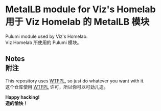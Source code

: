 # MetalLB module for Viz's Homelab<br>用于 Viz Homelab 的 MetalLB 模块

Pulumi module used by Viz's Homelab.
<br>Viz Homelab 所使用的 Pulumi 模块。

## Notes<br>附注

This repository uses [WTFPL](LICENSE), so just do whatever you want with it.
<br>这个仓库使用 [WTFPL](LICENSE) 许可，所以你可以可劲儿造。

**Happy hacking!**
<br>**造的愉快！**
